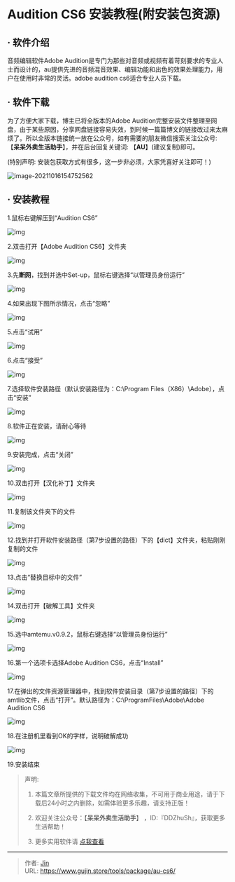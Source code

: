 # Audition CS6 安装教程(附安装包资源)


## · 软件介绍
音频编辑软件Adobe Audition是专门为那些对音频或视频有着苛刻要求的专业人士而设计的，au提供先进的音频混音效果、编辑功能和出色的效果处理能力，用户在使用时非常的灵活。adobe audition cs6适合专业人员下载。

## · 软件下载
为了方便大家下载，博主已将全版本的Adobe Audition完整安装文件整理至网盘，由于某些原因，分享网盘链接容易失效，到时候一篇篇博文的链接改过来太麻烦了。所以全版本链接统一放在公众号，如有需要的朋友微信搜索关注公众号: 【**呆呆外卖生活助手**】，并在后台回复关键词: 【**AU**】(建议复制)即可。

(特别声明: 安装包获取方式有很多，这一步非必须，大家凭喜好关注即可！)

![image-20211016154752562](https://img.gujin.store/img/image-20211016154752562.png)

## · 安装教程

1.鼠标右键解压到“Audition CS6”

![img](https://img.gujin.store/img/v2-5147b72653aaf7ca16bd5820ad26b1c3_720w.png)

2.双击打开【Adobe Audition CS6】文件夹

![img](https://img.gujin.store/img/v2-7f6d6b92f465f3f82bf7bf1900a028f6_720w.png)

3.先**断网**，找到并选中Set-up，鼠标右键选择“以管理员身份运行”

![img](https://img.gujin.store/img/v2-726277701673612b7097504709dd1ba4_720w.png)

4.如果出现下图所示情况，点击“忽略”

![img](https://img.gujin.store/img/v2-8b9685f453fcaf23d5c9f5a650955eea_720w.png)



5.点击“试用”

![img](https://img.gujin.store/img/v2-e37c2021b8b52c48b57829a94aae4518_720w.png)



6.点击“接受”

![img](https://img.gujin.store/img/v2-8acb55115e201e9a24340110d6a37cd4_720w.png)



7.选择软件安装路径（默认安装路径为：C:\Program Files（X86）\Adobe），点击“安装”

![img](https://img.gujin.store/img/v2-805ef479c3c164643e7de67f5e7f193a_720w.png)



8.软件正在安装，请耐心等待

![img](https://img.gujin.store/img/v2-55326aa2d4acfbabfa984f02bd875a65_720w.png)



9.安装完成，点击“关闭”

![img](https://img.gujin.store/img/v2-b91b7a5c31e93f39328eab25554ac16e_720w.png)



10.双击打开【汉化补丁】文件夹

![img](https://img.gujin.store/img/v2-9b65022f9f61cdb4f0ad8065877a1ce7_720w.png)

11.复制该文件夹下的文件

![img](https://img.gujin.store/img/v2-6f77f4a3de9fb578f3b73509c9dea1e8_720w.png)

12.找到并打开软件安装路径（第7步设置的路径）下的【dict】文件夹，粘贴刚刚复制的文件

![img](https://img.gujin.store/img/v2-26b0d51fc365036d01db326339ee6579_720w.png)

13.点击“替换目标中的文件”

![img](https://img.gujin.store/img/v2-860f0d1d42fab04c7c2e809eef32852e_720w.png)



14.双击打开【破解工具】文件夹

![img](https://img.gujin.store/img/v2-94776c9d01f65a5a1641e06c4d18ea3e_720w.png)

15.选中amtemu.v0.9.2，鼠标右键选择“以管理员身份运行”

![img](https://img.gujin.store/img/v2-b892c70fc8379a210320c7f708af2035_720w.png)

16.第一个选项卡选择Adobe Audition CS6，点击“Install”

![img](https://img.gujin.store/img/v2-da604623c87d35f34d789c78a6239b2f_720w.png)

17.在弹出的文件资源管理器中，找到软件安装目录（第7步设置的路径）下的amtlib文件，点击“打开”。默认路径为：C:\ProgramFiles\Adobe\Adobe Audition CS6

![img](https://img.gujin.store/img/v2-f39abae7cc5e4c1df369fee6e48efbfa_720w.png)

18.在注册机里看到OK的字样，说明破解成功

![img](https://img.gujin.store/img/v2-e5a229cc2520ac98263b98d9fd77e56e_720w.png)

19.安装结束




> 声明: 
>
> 1. 本篇文章所提供的下载文件均在网络收集，不可用于商业用途，请于下载后24小时之内删除，如需体验更多乐趣，请支持正版！
>
> 2. 欢迎关注公众号：【**呆呆外卖生活助手**】 ，ID:『DDZhuSh』，获取更多生活帮助！
>
> 3. 更多实用软件请  [点我查看](/tools)

---

> 作者: [Jin](https://img.gujin.store/img/favicon.ico)  
> URL: https://www.gujin.store/tools/package/au-cs6/  

